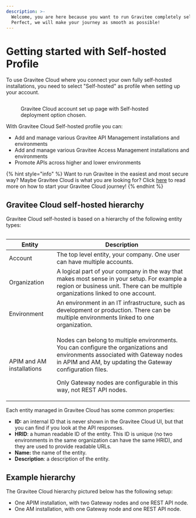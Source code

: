 ```yaml
---
description: >-
  Welcome, you are here because you want to run Gravitee completely self-hosted?
  Perfect, we will make your journey as smooth as possible!
---
```


# Getting started with Self-hosted Profile

To use Gravitee Cloud where you connect your own fully self-hosted installations, you need to select "Self-hosted" as profile when setting up your account.

<figure><img src="../.gitbook/assets/image (21).png" alt=""><figcaption><p>Gravitee Cloud account set up page with Self-hosted deployment option chosen.</p></figcaption></figure>

With Gravitee Cloud Self-hosted profile you can:

* Add and manage various Gravitee API Management installations and environments
* Add and manage various Gravitee Access Management installations and environments
* Promote APIs across higher and lower environments

{% hint style="info" %}
Want to run Gravitee in the easiest and most secure way? Maybe Gravitee Cloud is what you are looking for? Click [here](../) to read more on how to start your Gravitee Cloud journey!
{% endhint %}

## Gravitee Cloud self-hosted hierarchy

Gravitee Cloud self-hosted is based on a hierarchy of the following entity types:

<figure><img src="../.gitbook/assets/image (22).png" alt=""><figcaption></figcaption></figure>

| Entity                    | Description                                                                                                                                                                                                                                                                  |
| ------------------------- | ---------------------------------------------------------------------------------------------------------------------------------------------------------------------------------------------------------------------------------------------------------------------------- |
| Account                   | The top level entity, your company. One user can have multiple accounts.                                                                                                                                                                                                     |
| Organization              | A logical part of your company in the way that makes most sense in your setup. For example a region or business unit. There can be multiple organizations linked to one account.                                                                                             |
| Environment               | An environment in an IT infrastructure, such as development or production. There can be multiple environments linked to one organization.                                                                                                                                    |
| APIM and AM installations | <p>Nodes can belong to multiple environments. You can configure the organizations and environments associated with Gateway nodes in APIM and AM, by updating the Gateway configuration files.</p><p>Only Gateway nodes are configurable in this way, not REST API nodes.</p> |

Each entity managed in Gravitee Cloud has some common properties:

* **ID:** an internal ID that is never shown in the Gravitee Cloud UI, but that you can find if you look at the API responses.
* **HRID**: a human readable ID of the entity. This ID is unique (no two environments in the same organization can have the same HRID), and they are used to provide readable URLs.
* **Name:** the name of the entity.
* **Description**: a description of the entity.

## Example hierarchy

The Gravitee Cloud hierarchy pictured below has the following setup:

* One APIM installation, with two Gateway nodes and one REST API node.
* One AM installation, with one Gateway node and one REST API node.

<figure><img src="../.gitbook/assets/image (23).png" alt=""><figcaption></figcaption></figure>
